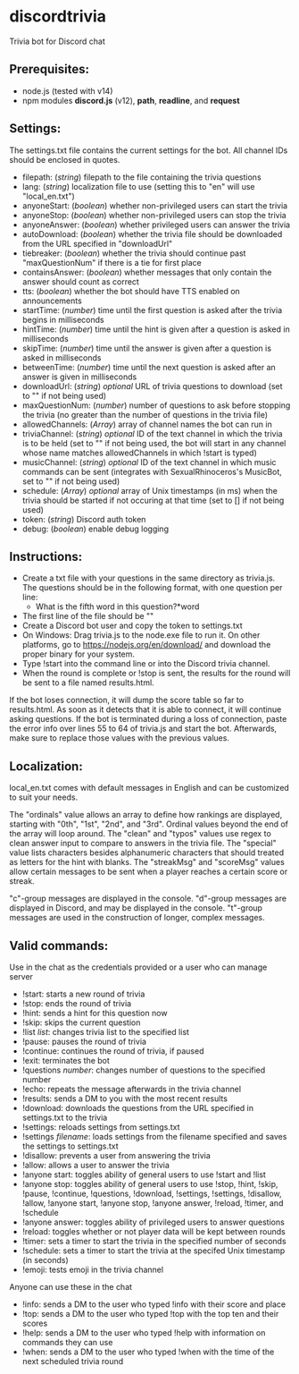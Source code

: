 # discordtrivia
Trivia bot for Discord chat

Prerequisites:
--------------
- node.js (tested with v14)
- npm modules **discord.js** (v12), **path**, **readline**, and **request**

Settings:
--------------
The settings.txt file contains the current settings for the bot. All channel IDs should be enclosed in quotes.

- filepath:			(*string*) filepath to the file containing the trivia questions
- lang:				(*string*) localization file to use (setting this to "en" will use "local_en.txt")
- anyoneStart:		(*boolean*) whether non-privileged users can start the trivia
- anyoneStop:		(*boolean*) whether non-privileged users can stop the trivia
- anyoneAnswer:		(*boolean*) whether privileged users can answer the trivia
- autoDownload:		(*boolean*) whether the trivia file should be downloaded from the URL specified in "downloadUrl"
- tiebreaker:		(*boolean*) whether the trivia should continue past "maxQuestionNum" if there is a tie for first place
- containsAnswer:	(*boolean*) whether messages that only contain the answer should count as correct
- tts:				(*boolean*) whether the bot should have TTS enabled on announcements
- startTime:		(*number*) time until the first question is asked after the trivia begins in milliseconds
- hintTime:			(*number*) time until the hint is given after a question is asked in milliseconds
- skipTime:			(*number*) time until the answer is given after a question is asked in milliseconds
- betweenTime:		(*number*) time until the next question is asked after an answer is given in milliseconds
- downloadUrl:		(*string*) *optional* URL of trivia questions to download (set to "" if not being used)
- maxQuestionNum:	(*number*) number of questions to ask before stopping the trivia (no greater than the number of questions in the trivia file)
- allowedChannels:	(*Array<string>*) array of channel names the bot can run in
- triviaChannel:	(*string*) *optional* ID of the text channel in which the trivia is to be held (set to "" if not being used, the bot will start in any channel whose name matches allowedChannels in which !start is typed)
- musicChannel:		(*string*) *optional* ID of the text channel in which music commands can be sent (integrates with SexualRhinoceros's MusicBot, set to "" if not being used)
- schedule:			(*Array<number>*) *optional* array of Unix timestamps (in ms) when the trivia should be started if not occuring at that time (set to [] if not being used)
- token:			(*string*) Discord auth token
- debug:			(*boolean*) enable debug logging

Instructions:
--------------
- Create a txt file with your questions in the same directory as trivia.js. The questions should be in the following format, with one question per line:
  - What is the fifth word in this question?\*word
- The first line of the file should be "<!-- DISCORD TRIVIA FILE -->"
- Create a Discord bot user and copy the token to settings.txt
- On Windows: Drag trivia.js to the node.exe file to run it. On other platforms, go to https://nodejs.org/en/download/ and download the proper binary for your system.
- Type !start into the command line or into the Discord trivia channel.
- When the round is complete or !stop is sent, the results for the round will be sent to a file named results<timestamp>.html.

If the bot loses connection, it will dump the score table so far to results<timestamp>.html. As soon as it detects that it is able to connect, it will continue asking questions. If the bot is terminated during a loss of connection, paste the error info over lines 55 to 64 of trivia.js and start the bot. Afterwards, make sure to replace those values with the previous values.

Localization:
--------------
local_en.txt comes with default messages in English and can be customized to suit your needs.

The "ordinals" value allows an array to define how rankings are displayed, starting with "0th", "1st", "2nd", and "3rd". Ordinal values beyond the end of the array will loop around. The "clean" and "typos" values use regex to clean answer input to compare to answers in the trivia file. The "special" value lists characters besides alphanumeric characters that should treated as letters for the hint with blanks. The "streakMsg" and "scoreMsg" values allow certain messages to be sent when a player reaches a certain score or streak.

"c"-group messages are displayed in the console. "d"-group messages are displayed in Discord, and may be displayed in the console. "t"-group messages are used in the construction of longer, complex messages.
 
Valid commands:
--------------
Use in the chat as the credentials provided or a user who can manage server
- !start:				starts a new round of trivia
- !stop:				ends the round of trivia
- !hint:				sends a hint for this question now
- !skip:				skips the current question
- !list *list*:			changes trivia list to the specified list
- !pause:				pauses the round of trivia
- !continue:			continues the round of trivia, if paused
- !exit:				terminates the bot
- !questions *number*:	changes number of questions to the specified number
- !echo:				repeats the message afterwards in the trivia channel
- !results:				sends a DM to you with the most recent results
- !download:			downloads the questions from the URL specified in settings.txt to the trivia
- !settings:			reloads settings from settings.txt
- !settings *filename*:	loads settings from the filename specified and saves the settings to settings.txt
- !disallow:			prevents a user from answering the trivia
- !allow:				allows a user to answer the trivia
- !anyone start:		toggles ability of general users to use !start and !list
- !anyone stop:			toggles ability of general users to use !stop, !hint, !skip, !pause, !continue, !questions, !download, !settings, !settings, !disallow, !allow, !anyone start, !anyone stop, !anyone answer, !reload, !timer, and !schedule
- !anyone answer:		toggles ability of privileged users to answer questions
- !reload:				toggles whether or not player data will be kept between rounds
- !timer:				sets a timer to start the trivia in the specified number of seconds
- !schedule:			sets a timer to start the trivia at the specifed Unix timestamp (in seconds)
- !emoji:				tests emoji in the trivia channel

Anyone can use these in the chat
- !info:				sends a DM to the user who typed !info with their score and place
- !top:					sends a DM to the user who typed !top with the top ten and their scores
- !help:				sends a DM to the user who typed !help with information on commands they can use
- !when:				sends a DM to the user who typed !when with the time of the next scheduled trivia round